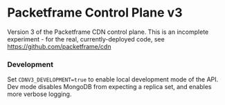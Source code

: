# Packetframe Control Plane v3

Version 3 of the Packetframe CDN control plane. This is an incomplete experiment - for the real, currently-deployed code, see https://github.com/packetframe/cdn

### Development

Set `CDNV3_DEVELOPMENT=true` to enable local development mode of the API. Dev mode disables MongoDB from expecting a replica set, and enables more verbose logging.

